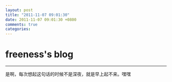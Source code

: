 ```yaml
---
layout: post
title: "2011-11-07 09:01:30"
date: 2011-11-07 09:01:30 +0800
comments: true
categories: 
---
```


# freeness's blog

----------

>
是啊，每次想起这句话的时候不是深夜，就是早上起不来。嘿嘿